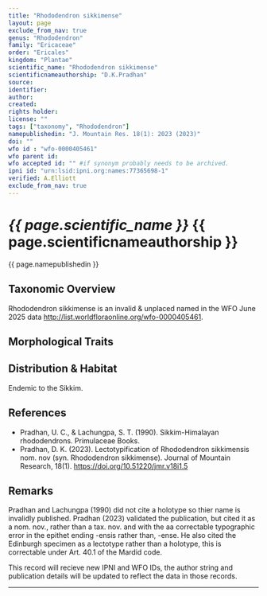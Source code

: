 ```yaml
---
title: "Rhododendron sikkimense"
layout: page
exclude_from_nav: true
genus: "Rhododendron"
family: "Ericaceae"
order: "Ericales"
kingdom: "Plantae"
scientific_name: "Rhododendron sikkimense"
scientificnameauthorship: "D.K.Pradhan"
source: 
identifier: 
author: 
created: 
rights holder: 
license: ""
tags: ["taxonomy", "Rhododendron"]
namepublishedin: "J. Mountain Res. 18(1): 2023 (2023)"
doi: ""
wfo id : "wfo-0000405461"
wfo parent id: 
wfo accepted id: "" #if synonym probably needs to be archived.                      
ipni id: "urn:lsid:ipni.org:names:77365698-1"
verified: A.Elliott
exclude_from_nav: true
---
```



# _{{ page.scientific_name }}_ {{ page.scientificnameauthorship }}
 {{ page.namepublishedin }}

## Taxonomic Overview  
Rhododendron sikkimense is an invalid & unplaced named in the WFO June 2025 data http://list.worldfloraonline.org/wfo-0000405461. 

## Morphological Traits  


## Distribution & Habitat  
Endemic to the Sikkim.

## References  
- Pradhan, U. C., & Lachungpa, S. T. (1990). Sikkim-Himalayan rhododendrons. Primulaceae Books.
- Pradhan, D. K. (2023). Lectotypification of Rhododendron sikkimensis nom. nov (syn. Rhododendron sikkimense). Journal of Mountain Research, 18(1). https://doi.org/10.51220/jmr.v18i1.5 


## Remarks  
Pradhan and Lachungpa (1990) did not cite a holotype so thier name is invalidly published. Pradhan (2023) validated the publication, but cited it as a nom. nov., rather than a tax. nov. and with the aa correctable typographic error in the epithet ending -ensis rather than, -ense. He also cited the Edinburgh specimen as a lectotype rather than a holotype, this is correctable under Art. 40.1 of the Mardid code.

This record will recieve new IPNI and WFO IDs, the author string and publication details will be updated to reflect the data in those records.

---
